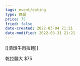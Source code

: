 ```yaml
---
tags: event/eating
type: 晚餐
price: 75
fried: false
date-created: 2022-03-04 21:21
date-modified: 2022-03-31 21:21
---
```


[[清燉牛肉拉麵]]

乾拉麵大 $75